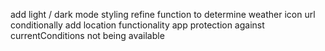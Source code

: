 add light / dark mode styling
refine function to determine weather icon url conditionally
add location functionality
app protection against currentConditions not being available